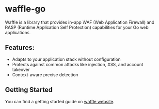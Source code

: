 # waffle-go

Waffle is a library that provides in-app WAF (Web Application Firewall) and RASP (Runtime Application Self Protection) capabilities for your Go web applications.

## Features:

- Adapts to your application stack without configuration
- Protects against common attacks like injection, XSS, and account takeover
- Context-aware precise detection

## Getting Started

You can find a getting started guide on [waffle website](https://sitebatch.github.io/waffle-website/).
